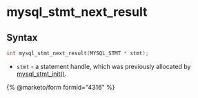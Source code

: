 # mysql\_stmt\_next\_result

## Syntax

```c
int mysql_stmt_next_result(MYSQL_STMT * stmt);
```

* `stmt` - a statement handle, which was previously allocated by [mysql\_stmt\_init()](mysql_stmt_init.md).


{% @marketo/form formid="4316" %}
